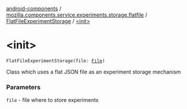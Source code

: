 [android-components](../../index.md) / [mozilla.components.service.experiments.storage.flatfile](../index.md) / [FlatFileExperimentStorage](index.md) / [&lt;init&gt;](./-init-.md)

# &lt;init&gt;

`FlatFileExperimentStorage(file: `[`File`](https://developer.android.com/reference/java/io/File.html)`)`

Class which uses a flat JSON file as an experiment storage mechanism

### Parameters

`file` - file where to store experiments